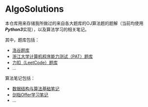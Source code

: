 # AlgoSolutions
本仓库用来存储我所做过的来自各大题库的OJ算法题的题解（当前均使用***Python3***实现），以及算法学习的相关笔记。

其中，题库包括：

- [洛谷题库](./solutions-LUOGU)
- [浙江大学计算机程序能力测试（PAT）题库](./solutions-PAT)
- [力扣（LeetCode）题库](./solutions-LeetCode)
- ...

算法笔记包括：

- [数据结构与算法基础笔记](./数据结构与算法基础笔记.md)
- [剑指Offer学习笔记](./剑指Offer学习笔记.md)
- ...
